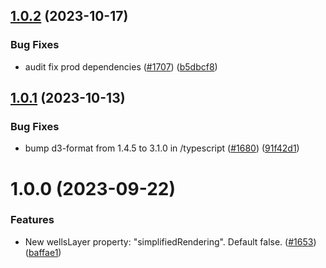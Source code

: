 ## [1.0.2](https://github.com/equinor/webviz-subsurface-components/compare/well-completions-plot@1.0.1...well-completions-plot@1.0.2) (2023-10-17)


### Bug Fixes

* audit fix prod dependencies ([#1707](https://github.com/equinor/webviz-subsurface-components/issues/1707)) ([b5dbcf8](https://github.com/equinor/webviz-subsurface-components/commit/b5dbcf8677d0f0424cfdf4c2d237b378de867e12))

## [1.0.1](https://github.com/equinor/webviz-subsurface-components/compare/well-completions-plot@1.0.0...well-completions-plot@1.0.1) (2023-10-13)


### Bug Fixes

* bump d3-format from 1.4.5 to 3.1.0 in /typescript ([#1680](https://github.com/equinor/webviz-subsurface-components/issues/1680)) ([91f42d1](https://github.com/equinor/webviz-subsurface-components/commit/91f42d1b47c8c423ae8e4d720daf44f2b24730e4))

# 1.0.0 (2023-09-22)


### Features

* New wellsLayer property: "simplifiedRendering".  Default false. ([#1653](https://github.com/equinor/webviz-subsurface-components/issues/1653)) ([baffae1](https://github.com/equinor/webviz-subsurface-components/commit/baffae183456c027c6312a44e56071baec7c0ca3))
